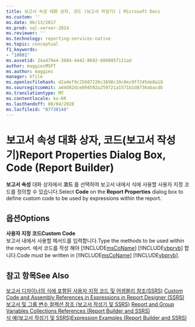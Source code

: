 ```yaml
---
title: 보고서 속성 대화 상자, 코드 (보고서 작성기) | Microsoft Docs
ms.custom: ''
ms.date: 06/13/2017
ms.prod: sql-server-2014
ms.reviewer: ''
ms.technology: reporting-services-native
ms.topic: conceptual
f1_keywords:
- "10081"
ms.assetid: 24a479e4-3084-4442-8692-889895f111ad
author: maggiesMSFT
ms.author: maggies
manager: kfile
ms.openlocfilehash: d2a4ef9c25607226c3898c10c0ec9ff245de8a18
ms.sourcegitcommit: ad4d92dce894592a259721a1571b1d8736abacdb
ms.translationtype: MT
ms.contentlocale: ko-KR
ms.lasthandoff: 08/04/2020
ms.locfileid: "87730148"
---
```

# <a name="report-properties-dialog-box-code-report-builder"></a><span data-ttu-id="febdd-102">보고서 속성 대화 상자, 코드(보고서 작성기)</span><span class="sxs-lookup"><span data-stu-id="febdd-102">Report Properties Dialog Box, Code (Report Builder)</span></span>
  <span data-ttu-id="febdd-103">**보고서 속성** 대화 상자에서 **코드** 를 선택하여 보고서 내에서 식에 사용할 사용자 지정 코드를 정의할 수 있습니다.</span><span class="sxs-lookup"><span data-stu-id="febdd-103">Select **Code** on the **Report Properties** dialog box to define custom code to be used by expressions within the report.</span></span>  
  
## <a name="options"></a><span data-ttu-id="febdd-104">옵션</span><span class="sxs-lookup"><span data-stu-id="febdd-104">Options</span></span>  
 <span data-ttu-id="febdd-105">**사용자 지정 코드**</span><span class="sxs-lookup"><span data-stu-id="febdd-105">**Custom Code**</span></span>  
 <span data-ttu-id="febdd-106">보고서 내에서 사용할 메서드를 입력합니다.</span><span class="sxs-lookup"><span data-stu-id="febdd-106">Type the methods to be used within the report.</span></span> <span data-ttu-id="febdd-107">에서 코드를 작성 해야 [!INCLUDE[msCoName](../includes/msconame-md.md)] [!INCLUDE[vbprvb](../includes/vbprvb-md.md)] 합니다.</span><span class="sxs-lookup"><span data-stu-id="febdd-107">Code must be written in [!INCLUDE[msCoName](../includes/msconame-md.md)] [!INCLUDE[vbprvb](../includes/vbprvb-md.md)].</span></span>  
  
## <a name="see-also"></a><span data-ttu-id="febdd-108">참고 항목</span><span class="sxs-lookup"><span data-stu-id="febdd-108">See Also</span></span>  
 <span data-ttu-id="febdd-109">[보고서 디자이너의 식에 포함된 사용자 지정 코드 및 어셈블리 참조&#40;SSRS&#41;](report-design/custom-code-and-assembly-references-in-expressions-in-report-designer-ssrs.md) </span><span class="sxs-lookup"><span data-stu-id="febdd-109">[Custom Code and Assembly References in Expressions in Report Designer &#40;SSRS&#41;](report-design/custom-code-and-assembly-references-in-expressions-in-report-designer-ssrs.md) </span></span>  
 <span data-ttu-id="febdd-110">[보고서 및 그룹 변수 컬렉션 참조 &#40;보고서 작성기 및 SSRS&#41;](report-design/built-in-collections-report-and-group-variables-references-report-builder.md) </span><span class="sxs-lookup"><span data-stu-id="febdd-110">[Report and Group Variables Collections References &#40;Report Builder and SSRS&#41;](report-design/built-in-collections-report-and-group-variables-references-report-builder.md) </span></span>  
 [<span data-ttu-id="febdd-111">식 예&#40;보고서 작성기 및 SSRS&#41;</span><span class="sxs-lookup"><span data-stu-id="febdd-111">Expression Examples &#40;Report Builder and SSRS&#41;</span></span>](report-design/expression-examples-report-builder-and-ssrs.md)  
  
  
